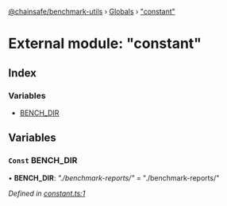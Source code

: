 [@chainsafe/benchmark-utils](../README.md) › [Globals](../globals.md) › ["constant"](_constant_.md)

# External module: "constant"

## Index

### Variables

* [BENCH_DIR](_constant_.md#const-bench_dir)

## Variables

### `Const` BENCH_DIR

• **BENCH_DIR**: *"./benchmark-reports/"* = "./benchmark-reports/"

*Defined in [constant.ts:1](https://github.com/ChainSafe/lodestar/blob/1c1c1df91/packages/benchmark-utils/src/constant.ts#L1)*

